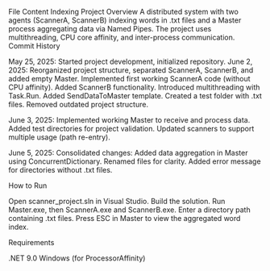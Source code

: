 File Content Indexing Project
Overview
A distributed system with two agents (ScannerA, ScannerB) indexing words in .txt files and a Master process aggregating data via Named Pipes. The project uses multithreading, CPU core affinity, and inter-process communication.
Commit History

May 25, 2025: Started project development, initialized repository.
June 2, 2025:
Reorganized project structure, separated ScannerA, ScannerB, and added empty Master.
Implemented first working ScannerA code (without CPU affinity).
Added ScannerB functionality.
Introduced multithreading with Task.Run.
Added SendDataToMaster template.
Created a test folder with .txt files.
Removed outdated project structure.


June 3, 2025:
Implemented working Master to receive and process data.
Added test directories for project validation.
Updated scanners to support multiple usage (path re-entry).


June 5, 2025: Consolidated changes:
Added data aggregation in Master using ConcurrentDictionary.
Renamed files for clarity.
Added error message for directories without .txt files.



How to Run

Open scanner_project.sln in Visual Studio.
Build the solution.
Run Master.exe, then ScannerA.exe and ScannerB.exe.
Enter a directory path containing .txt files.
Press ESC in Master to view the aggregated word index.

Requirements

.NET 9.0
Windows (for ProcessorAffinity)

